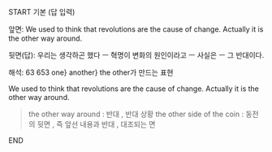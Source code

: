 START
기본 (답 입력)

앞면:
We used to think that revolutions are the cause of change. Actually it is the other way around.


뒷면(답):
우리는 생각하곤 했다 ㅡ 혁명이 변화의 원인이라고 ㅡ 사실은 ㅡ 그 반대이다.


해석:
63 653 one} another} the other가 만드는 표현

We used to think that revolutions are the cause of change. Actually it is the other way around.

> the other way around : 반대 , 반대 상황
> the other side of the coin : 동전의 뒷면 , 즉 앞선 내용과 반대 , 대조되는 면 
<!--ID: 1695521326567-->
END